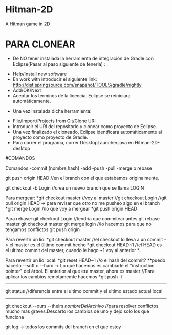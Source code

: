 # Hitman-2D
A Hitman game in 2D

# PARA CLONEAR
* De NO tener instalada la herramienta de integración de Gradle con Eclipse(Pasar al paso siguiente de tenerla) :
 - Help/Install new software
 - En work with introducir el siguiente link: http://dist.springsource.com/snapshot/TOOLS/gradle/nightly
 - Add/OK/Next
 - Aceptar los terminos de la licencia. Eclipse se reiniciara automáticamente.

* Una vez instalada dicha herramienta:
 - File/Import/Projects from Git/Clone URI
 - Introducir el URI del repositorio y clonear como proyecto de Eclipse.
 - Una vez finalizado el cloneado, Eclipse identficará automáticamente al proyecto como proyecto de Gradle.
 - Para correr el programa, correr DesktopLauncher.java en Hitman-2D-desktop

#COMANDOS

Comandos
 -commit (nombre,hash)
 -add
 -push
 -pull
 -merge o rebase

git push origin HEAD //en el branch con el que estabamos originalmente. 

git checkout -b Login //crea un nuevo branch que se llama LOGIN

Para mergear:
 *git checkout master //voy al master
 //git checkout Login
 //git pull origin HEAD -> para revisar que otro no me pusheo algo en el branch
 *git merge Login //lo que voy a mergear
 *git push origin HEAD

Para rebase:
 git checkout Login
 //tendria que commitear antes
 git rebase master
 git checkout master
 git merge login //lo hacemos para que no tengamos conflictos
 git push origin

Para revertir un lio:
 *git checkout master //el checkout lo lleva a un commit -> el master es el último commit hecho
 *git checkout HEAD~1 //el HEAD es el ultimo commit del master, cuando le hago ~1 voy al anterior
 *...

Para revertir un lio local:
 *git reset HEAD~1 //o el hash del commit?
   **puedo hacerlo --soft o --hard -> Lo que hacemos es cambiarle el "instruction pointer" del árbol. El anterior al que era master, ahora es master 
  //Para aplicar los cambios remotamemte hacemos
 *git push -f

***
 git status //diferencia entre el ultimo commit y el ultimo estado actual local
***
 git checkout --ours --theirs *nombreDelArchivo* //para resolver conflictos mucho mas graves.Descarto los cambios de uno y dejo solo los que funciona

git log -> todos los commits del branch en el que estoy
